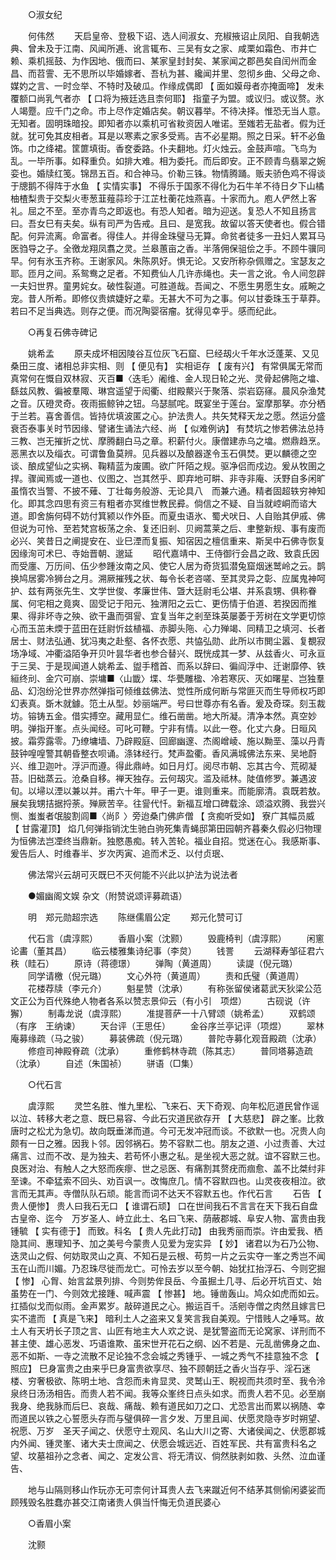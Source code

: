 <!-- { "loadSidebar": true } -->
　　○淑女纪 

　　何伟然 
　　天启皇帝、登极下诏、选人间淑女、充椒掖诏止凤阳、自我朝选典、曾未及于江南、风闻所逓、讹言辄布、三吴有女之家、咸栗如霜色、市井亡赖、乘机摇鼓、为作因地、俄而曰、某家皇封封矣、某家闻之郡邑矣自闰州而金昌、而苕霅、无不思所以毕婚嫁者、吾杭为甚、纔闻并里、忽彻乡曲、父母之命、媒妁之言、一时佥举、不特时及破瓜。作缘成偶即 【 面如嫫母者亦掩面啼】 发未覆额口尚乳气者亦 【 口将为掖廷选且柰何耶】 指童子为盟。或议归。或议赘。氷人竭蹷。应千门之命。市上尽作定婚店矣。朝议暮举。不待决择。惟恐无当人意。无知者。固明珠暗投。即知者亦以乘机可省籹资因人唯诺。至媸若无盐者。假为迁就。犹可免其皮相者。耳是以寒素之家多受焉。吉不必星期。照之日采。轩不必鱼饰。巾之绛裙。筐篚填街。香奁委路。仆夫翻地。灯火烛云。金鼓声喧。飞鸟为乱。一毕所事。如释重负。如排大难。相为委托。而后即安。正不顾青鸟翡翠之婉娈也。婚牍红笺。锦昂五百。和合神马。价勒三铢。物情腾踊。贩夫骄色鸡不得谈于牕鹅不得阵于水鱼 【 实情实事】 不得乐于国豕不得化为石牛羊不待日夕下山橘柚楂梨贵于交梨火枣葱韮薤蒜珍于江芷杜蘅花烛燕喜。十家而九。庖人俨然上客礼。屈之不至。至亦青鸟之即返也。有恐人知者。暗为迎送。复恐人不知且扬言曰。吾女巳有夫矣。纵有司严为告戒。且曰、是宽我。故留以答天使者也。假合错配。何异流离。命富者。得佳人。并得金珠璧马无算。命贫者徒多一丑妇人累耳马医驺导之子。全徼龙翔凤翥之灵。兰皋蕙亩之香。半落佣保驵侩之手。不顾牛骥同早。何有氷玉齐称。王谢家风。朱陈夙好。惧无论。又安所称杂佩赠之。宝瑟友之耶。匝月之间。系鸳鸯之足者。不知费仙人几许赤绳也。夫一言之讹。令人间忽辟一夫妇世界。童男姹女。破性裂道。可胜道哉。吾闻之、不愿生男愿生女。戚畹之宠。昔人所希。即修仪贵嫔婕好之辈。无甚大不可为之事。何以甘委珠玉于草莽。若曰不足当典选。则存之便。而况陶婴宿瘤。犹得见幸乎。感而纪此。 

　　○再复石佛寺碑记 

　　姚希孟 
　　原夫成坏相因陵谷互位灰飞石窟、巳经刼火千年水泛蓬莱、又见桑田三度、诸相总非实相、则 【 便见有】 实相讵存 【 废有兴】 有常俱属无常而真常何在慨自双林寂、灭百■〈迭毛〉阇维、金人现日轮之光、灵骨起佛陁之墖、繇兹风教、徧被羣陬、琳宫遥望于闳衢、绀殿藂兴于聚落、崇岩窈窱。晨风杂渔梵之音。仄磴灵奇。夜雨振鲸钟之钮。乌瑟腻咤。既宴坐于莲台。室摩那拏。亦分栖于兰若。喜舍善信。皆持优填波匿之心。护法贵人。共矢梵释天龙之愿。然运分盛衰否泰事关时节因缘、譬诸生诵法六经、尚 【 似难例讷】 有焚坑之惨若佛法总持三教、岂无摧折之忧、摩腾翻白马之章。积薪付火。康僧建赤乌之墖。燃鼎趋烹。恶黑衣以及缁衣。可谓鲁鱼莫辨。见兵器以及酿器遂令玉石俱焚。更以麟德之空谈、酿成望仙之实祸、鞠精蓝为废圃。欲广阡陌之规。驱净侣而戍边。爰从牧圉之捍。骤闻焉或一道也、仪图之、岂其然乎、即弃地可畊、非寺非庵、沃野自多闲旷虽惰农当警、不披不薙、丁壮每务般游、无论具八　而兼六通。精者固超轶穷神知化。即其念四思有资三有粗者亦冥维世教民彛。倘信之不疑、自当就崆峒而谘大道。即舍旃何碍不妨付箕颍以作外臣。而夏虫语氷、蜀犬吠日、人自贻其伊戚、佛但说为可怜、至若梵宫板荡之余、复还旧剎、贝阙蒿莱之后、聿整新规、事有废而必兴、笑昔日之阐提安在、业巳湮而复振、知宿因之檀信重来、斯吴中石佛寺恢复因缘洵可术巳、寺始晋朝、邈延 
　　昭代嘉靖中、王侍御行会昌之政、致袁氏因而受廛、万历间、伍少参踵汝南之风、使它人居为奇货狐潜兔窟烟迷鹫岭之云。鹊换鸠居雾冷狮台之月。溯厥摧残之状、每令长老咨嗟、至其灵异之彰、应属鬼神呵护、兹有两张先生、文学世俊、孝廉世伟、曁大廷尉毛公堪、并系袁甥、俱称眷属、何宅相之竟爽、固受记于阳元、独渭阳之云亡、更伤情于伯道、若揆因而推果、得非坏寺之殃、欲干蛊而弭諐、宜复当年之剎至珠英屡萎于芳树在文学更切惊心而玉茁未煗于蓝田在廷尉忻兹植福、赤脚头陁、心力殚竭、同精卫之填河、长者居士、财法弘通、犹冯夷之赴壑、各怀衣愿、共恊弘勋、此所以市閧尘嚣、复覩寂场净域、冲衢溢陌争开贝叶昙华者也参合替兴、既恍成其一梦、从兹香火、可永亘于三吴、于是现闻道人姚希孟、盥手稽首、而系以辞曰、徧阎浮中、迁谢靡停、铁絙终刓、金穴可崩、崇墉■〈山韱〉堞、华甍雕楹、冷若寒灰、灭如曙星、岂独羣品、幻泡纷沦世界亦然弹指可倾维兹佛法、觉性所成何断与常匪灭而生导师权巧即幻表真。斲木就鐻。笵土从型。妙丽端严。号曰世尊亦有名香。爰及奇琛。刻玉裁坊。镕铸五金。借实搏空。藏用显仁。维石凿凿。地大所凝。清净本然。真空妙明。弹指开峯。点头闻经。可叱可鞭。宁非有情。以此一卷。化丈六身。日晅风披。霜雰露零。乃缭墉墙、乃辟殿庭、回廊幽邃、杰阁嶒崚、施以黝垩、藻以丹青鼓钟喤喤警其朝昏整衣呗诵。涤钵经行。梵声盈衢。香风满城佛法东来、吴地蔚兴、维卫迦叶。浮沪而遵。得此鼎峙。如日月灯。阅尽市朝、忘其古今、荒砌凝苔。旧础蒸云。沧桑自移。禅天独存。云何刼灾。滥及祗林。陡值修罗。兼遇波旬。以埽以湮以兼以并。甫六十年。甲子一更。谁则重来。而能廓清。袁既若敖。展矣我甥拮据捋荼。殚厥苦辛。往諐代忏。新福互增口碑载涂、颂溢欢腾、我尝兴恻、蚩蚩者氓朘割闾■〈尚阝〉旁迨桑门佛庐僧 【 贪痴听受如】 寮广其幅员威 【 甘露灌顶】 焰几何弹指销沈生驰白驹死集青蝇邸第田园朝齐暮秦久假必归物理为恒佛法岂凐终当鼎新。独愍愚痴。转入苦轮。福业自招。觉迷在心。我感斯事、爰告后人、时维春半、岁次丙寅、追而术乏、以付贞珉、 

　　佛法常兴云胡可灭既巳不灭何能不兴此以护法为说法者 

　　●媚幽阁文娱 杂文（附赞说颂评募疏语） 

　　明　郑元勋超宗选 
　　陈继儒眉公定 
　　郑元化赞可订 

　　代石言（虞淳熙） 
　　香眉小案（沈颢） 
　　毁鹿椅判（虞淳熙） 
　　闲窻论畵（董其昌） 
　　临云楼雅集诗纪事（李炱） 
　　钱詈 
　　云湖释寿邹征君六秩（眭石） 
　　原诗（蒋德璟） 
　　弹陶（黄道周） 
　　读諟（倪元璐） 
　　同学请檄（倪元璐） 
　　文心外符（黄道周） 
　　责和氏璧（黄道周） 
　　花楼荐牍（李元介） 
　　魁星赞（沈承） 
　　有称张留侯诸葛武天狄梁公范文正公为百代殊绝人物者各系以赞志景仰云（有小引　项煜） 
　　古砚说（许獬） 
　　制毒龙说（虞淳熙） 
　　准提菩萨一十八臂颂（姚希孟） 
　　双鹤颂（有序　王纳谏） 
　　天台评（王思任） 
　　金谷序兰亭记评（项煜） 
　　翠林庵募缘疏（马之骏） 
　　募装佛疏（倪元璐） 
　　普陀寺募化观音殿疏（沈承） 
　　修痘司神殿脊疏（沈承） 
　　重修鹤林寺疏（陈其志） 
　　普同塔募造疏（沈承） 
　　自述（朱国祯） 
　　骈语（□集） 

　　○代石言 

　　虞淳熙 
　　灵竺名胜、惟九里松、飞来石、天下奇观、向年松厄道民曾作谣以泣、转移大老之意、既巳易容、今此石灾道民欲存开 【 大慈悲】 辟之峯。比救唐时之松尤为急切。故向既垂涕而道。今可无发冲冠而谈。不欲默一也。况贵人向颇有一日之雅。因我卜邻。因邻祸石。势不容默二也。朋友之道、小过责善、大过痛言、过而不改、是为独夫、若苟怀小惠之私。是坐视大恶之就。谊不容默三也。良医对治、有触人之大怒而疾瘳、世之忌医、有痛割其赘疣而痼愈、盖不比桀纣非至谏。不牵猛索不回头、劝百讽一。改悔庶几。情不容默四也。山灵夜夜相泣。欲言而无其声。寺僧队队石顽。能言而词不达天不容默五也。作代石言 
　　石告 【 贵人便惨】 贵人曰我石无口 【 谁谓石顽】 口在世间我石不言言在天下我石自盘古皇帝、迄今　万岁圣人、峙立此土、名曰飞来、荫蔽郡城、阜安人物、富贵由我锺毓 【 实有德于】 而致。科名 【 贵人先此打动】 由我秀丽而崇。许由爱我、栖隐其间、惠理知予、加之美号今蒙贵人见爱为宠实异 【 妙】 诸君以为石乃公物、迭灵山之假、何妨取灵山之真、不知石是云根、苟剪一片之云实夺一峯之秀岂不闻玉在山而川媚。乃忍珠尽徙而龙亡。可怜去岁以至今朝、始犹扛抬浮石、今则穵掘 【 惨】 心胷、始言盆景列排、今则势侔艮岳、今虽掘土几寻、后必开坑百丈、始虽势在一门、今则效尤接踵、喊声震 【 惨甚】 地。锤凿轰山。鸠众如虎而如云。扛插似戈而似雨。金声累岁。敲碎道民之心。搬运百千。活剜寺僧之肉然且嫁言巳实不遣而 【 真是飞来】 暗利土人之盗来又复笑言我自美观。宁惜贱人之唾骂。故土人有天坍长子顶之言、山匠有地主大人欢之说、是犹警盗而无论窝家、详刑而不甚主使、雄心恶发、巧语谁欺、虽宋世开花石之纲、凶不若是、元乱凿佛身之血、恶不如斯、一寺之流散不足论独不念会城之秀锺乎、一城之秀气不挂意独不念 【 照应】 巳身富贵之由来乎巳身富贵欲享尽、独不顾朝廷之香火当存乎、淫石迷楼、穷奢极欲、陈明土地、含怨而未肯显灵、灵鹫山王、睨视而共须时至、我令泠泉终日汤汤相告。而贵人若不闻。我等众峯终日点头如求。而贵人若不见。必至崩我身、绝我脉而后巳、哀哉、痛哉、赖有道民如刀之口、尤恐言出而累以祸随、幸而道民以铁之心誓愿头存而与璧俱碎一言夕发、万里且闻、伏愿灵隐寺岁时朔望、祝愿、万岁　圣天子闻之、伏愿守土观风、名山大川之寄、大诸侯闻之、伏愿郡城内外闻、锺灵峯、诸大夫士庶闻之、伏愿会城远近、百姓军民、共有富贵科名之望、坟墓祖孙之念者、闻之、定发公言、将无清议、倘然肤剥如救、头然、泣血谨告、 

　　地与山隔则移山作玩亦无可柰何计耳贵人去飞来蹴近何不结茅其侧偷闲婆娑而顾残毁名胜蠢亦甚交江南诸贵人俱当忏悔无负道民婆心 

　　○香眉小案 

　　沈颢 
